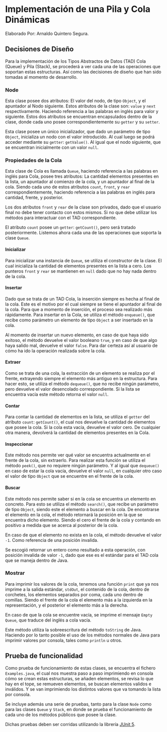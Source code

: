 # Implementación de una Pila y Cola Dinámicas

Elaborado Por: Arnaldo Quintero Segura.

## Decisiones de Diseño

Para la implementación de los Tipos Abstractos de Datos (TAD) Cola (Queue) y Pila (Stack), se procederá a ver cada una de las operaciones que soportan estas estructuras. Así como las decisiones de diseño que han sido tomadas al momento de desarrollo.

### Node

Esta clase posee dos atributos: El valor del nodo, de tipo `Object`, y el apuntador al Nodo siguiente. Estos atributos de la clase son: `value` y `next` respectivamente. Haciendo referencia a las palabras en inglés para valor y siguiente. Estos dos atributos se encuentran encapsulados dentro de la clase, donde cada uno posee correspondientemente su `getter` y su `setter`.

Esta clase posee un único inicializador, que dado un parámetro de tipo `Object`, inicializa un nodo con el valor introducido. Al cual luego se podrá acceder mediante su `getter`: `getValue()`. Al igual que el nodo siguiente, que se encuentran inicialmente con un valor `null`.

### Propiedades de la Cola

Esta clase de Cola es llamada `Queue`, haciendo referencia a las palabras en inglés para Cola, posee tres atributos: La cantidad elementos presentes en la lista, un apuntador al comienzo de la cola, y un apuntador al final de la cola. Siendo cada uno de estos atributos `count`, `front`, y `rear` correspondientemente, haciendo referencia a las palabras en inglés para cantidad, frente, y posterior.

Los dos atributos `front` y `rear` de la clase son privados, dado que el usuario final no debe tener contacto con estos mismos. Si no que debe utilizar los métodos para interactuar con el TAD correspondiente.

El atributo `count` posee un `getter`: `getCount()`, pero será tratado posteriormente. Listemos ahora cada una de las operaciones que soporta la clase `Queue`.

#### Inicializar

Para inicializar una instancia de `Queue`, se utiliza el constructor de la clase. El cual inicializa la cantidad de elementos presentes en la lista a cero. Los punteros `front` y `rear` se mantienen en `null` dado que no hay nada dentro de la cola.

#### Insertar

Dado que se trata de un TAD Cola, la inserción siempre es hecha al final de la cola. Este es el motivo por el cual siempre se tiene el apuntador al final de la cola. Para que a momento de inserción, el proceso sea realizado más rápidamente. Para insertar en la Cola, se utiliza el método `enqueue()`, que recibe como parámetro un elemento de tipo `Object` a ser insertado en la cola.

Al momento de insertar un nuevo elemento, en caso de que haya sido exitoso, el método devuelve el valor booleano `true`, y en caso de que algo haya salido mal, devuelve el valor `false`. Para dar certeza así al usuario de cómo ha ido la operación realizada sobre la cola.

#### Extraer

Como se trata de una cola, la extracción de un elemento se realiza por el frente, extrayendo siempre el elemento más antiguo en la estructura. Para hacer esto, se utiliza el método `dequeue()`, que no recibe ningún parámetro, pero devuelve el valor desencolado correspondiente. Si la lista se encuentra vacía este método retorna el valor `null`.

#### Contar

Para contar la cantidad de elementos en la lista, se utiliza el `getter` del atributo `count`: `getCount()`, el cual nos devuelve la cantidad de elementos que posee la cola. Si la cola esta vacía, devuelve el valor cero. De cualquier otra manera, devolverá la cantidad de elementos presentes en la Cola.

#### Inspeccionar

Este método nos permite ver qué valor se encuentra actualmente en el frente de la cola, sin extraerlo. Para realizar esta función se utiliza el método `peek()`, que no requiere ningún parámetro. Y al igual que `dequeue()` en caso de estar la cola vacía, devuelve el valor `null`, en cualquier otro caso el valor de tipo `Object` que se encuentre en el frente de la cola.

#### Buscar

Este método nos permite saber si en la cola se encuentra un elemento en concreto. Para esto se utiliza el método `search()`, que recibe un parámetro de tipo `Object`, siendo este el elemento a buscar en la cola. De encontrarse el elemento en la cola, el método retornará la posición en la que se encuentra dicho elemento. Siendo el cero el frente de la cola y contando en positivo a medida que se acerca al posterior de la cola.

En caso de que el elemento no exista en la cola, el método devuelve el valor `-1`. Como referencia de una posición invalida.

Se escogió retornar un entero como resultado a esta operación, con posición invalida de valor `-1`, dado que ese es el estándar para el TAD cola que se maneja dentro de Java.

### Mostrar

Para imprimir los valores de la cola, tenemos una función `print` que ya nos imprime a la salida estándar, `stdOut`, el contenido de la cola, dentro de corchetes, los elementos separados por coma, cada uno dentro de comillas. Siendo el frente de la cola el elemento más a la izquierda en la representación, y el posterior el elemento más a la derecha.

En caso de que la cola se encuentre vacía, se imprime el mensaje `Empty Queue`, que traduce del inglés a cola vacía.

Este método utiliza la sobreescritura del método `toString` de Java. Haciendo por lo tanto posible el uso de los métodos normales de Java para imprimir valores por consola, tales como `println` u otros.

## Prueba de funcionalidad

Como prueba de funcionamiento de estas clases, se encuentra el fichero `Examples.java`, el cual nos muestra paso a paso imprimiendo en consola cómo se crean estas estructuras, se añaden elementos, se revisa lo que hay en el tope, se remueven elementos, se buscan elementos validos e inválidos. Y se van imprimiendo los distintos valores que va tomando la lista por consola.

Se incluye además una serie de pruebas, tanto para la clase `Node` como para las clases `Queue` y `Stack`, en donde se prueba el funcionamiento de cada uno de los métodos públicos que posee la clase.

Dichas pruebas deben ser corridas utilizando la librería [JUnit 5](https://junit.org/junit5/).